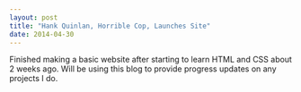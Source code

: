 ```yaml
---
layout: post
title: "Hank Quinlan, Horrible Cop, Launches Site"
date: 2014-04-30
---
```


Finished making a basic website after starting to learn HTML and CSS about 2 weeks ago. Will be using this blog to provide progress updates on any projects I do.
